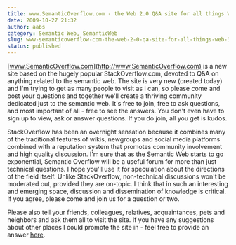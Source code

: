```yaml
---
title: www.SemanticOverflow.com - the Web 2.0 Q&A site for all things Web 3.0.
date: 2009-10-27 21:32
author: aabs
category: Semantic Web, SemanticWeb
slug: www-semanticoverflow-com-the-web-2-0-qa-site-for-all-things-web-3-0
status: published
---
```


<div>

[www.SemanticOverflow.com](http://www.SemanticOverflow.com) is a new site based on the hugely popular StackOverflow.com, devoted to Q&A on anything related to the semantic web. The site is very new (created today) and I'm trying to get as many people to visit as I can, so please come and post your questions and together we'll create a thriving community dedicated just to the semantic web. It's free to join, free to ask questions, and most important of all - free to see the answers. You don't even have to sign up to view, ask or answer questions. If you do join, all you get is kudos.

</div>

<div>

</div>

<div>

StackOverflow has been an overnight sensation because it combines many of the traditional features of wikis, newgroups and social media platforms combined with a reputation system that promotes community involvement and high quality discussion. I'm sure that as the Semantic Web starts to go exponential, Semantic Overflow will be a useful forum for more than just technical questions. I hope you'll use it for speculation about the directions of the field itself. Unlike StackOverflow, non-technical discussions won't be moderated out, provided they are on-topic. I think that in such an interesting and emerging space, discussion and dissemination of knowledge is critical. If you agree, please come and join us for a question or two.

</div>

<div>

</div>

<div>

Please also tell your friends, colleagues, relatives, acquaintances, pets and neighbors and ask them all to visit the site. If you have any suggestions about other places I could promote the site in - feel free to provide an answer [here](http://www.semanticoverflow.com/questions/1/where-can-i-learn-about-the-semantic-web).

</div>

